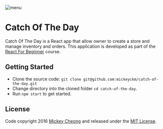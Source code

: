 
![menu](https://raw.github.com/mickeyckm/catch-of-the-day/master/screenshots/menu.jpg)

# Catch Of The Day

Catch Of The Day is a React app that allow owner to create a store and manage inventory and orders. This application is developed as part of the [React For Beginner](https://reactforbeginners.com/) course.

## Getting Started

- Clone the source code: `git clone git@github.com:mickeyckm/catch-of-the-day.git`
- Change directory into the cloned folder `cd catch-of-the-day`.
- Run `npm start` to get started.

## License

Code copyright 2016 [Mickey Cheong](https://cheo.ng) and released under the [MIT License](https://github.com/mickeyckm/catch-of-the-day/blob/master/LICENSE).
